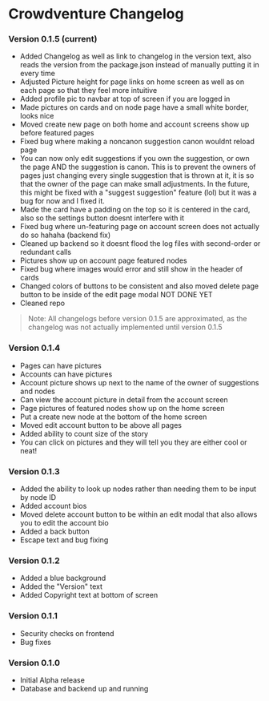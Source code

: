 # Crowdventure Changelog

### Version 0.1.5 (current)

- Added Changelog as well as link to changelog in the version text, also reads the version from the package.json instead of manually putting it in every time
- Adjusted Picture height for page links on home screen as well as on each page so that they feel more intuitive
- Added profile pic to navbar at top of screen if you are logged in
- Made pictures on cards and on node page have a small white border, looks nice
- Moved create new page on both home and account screens show up before featured pages
- Fixed bug where making a noncanon suggestion canon wouldnt reload page
- You can now only edit suggestions if you own the suggestion, or own the page AND the suggestion is canon. This is to prevent the owners of pages just changing every single suggestion that is thrown at it, it is so that the owner of the page can make small adjustments. In the future, this might be fixed with a "suggest suggestion" feature (lol) but it was a bug for now and I fixed it.
- Made the card have a padding on the top so it is centered in the card, also so the settings button doesnt interfere with it
- Fixed bug where un-featuring page on account screen does not actually do so hahaha (backend fix)
- Cleaned up backend so it doesnt flood the log files with second-order or redundant calls
- Pictures show up on account page featured nodes
- Fixed bug where images would error and still show in the header of cards
- Changed colors of buttons to be consistent and also moved delete page button to be inside of the edit page modal
  NOT DONE YET
- Cleaned repo

> Note: All changelogs before version 0.1.5 are approximated, as the changelog was not actually implemented until version 0.1.5

### Version 0.1.4

- Pages can have pictures
- Accounts can have pictures
- Account picture shows up next to the name of the owner of suggestions and nodes
- Can view the account picture in detail from the account screen
- Page pictures of featured nodes show up on the home screen
- Put a create new node at the bottom of the home screen
- Moved edit account button to be above all pages
- Added ability to count size of the story
- You can click on pictures and they will tell you they are either cool or neat!

### Version 0.1.3

- Added the ability to look up nodes rather than needing them to be input by node ID
- Added account bios
- Moved delete account button to be within an edit modal that also allows you to edit the account bio
- Added a back button
- Escape text and bug fixing

### Version 0.1.2

- Added a blue background
- Added the "Version" text
- Added Copyright text at bottom of screen

### Version 0.1.1

- Security checks on frontend
- Bug fixes

### Version 0.1.0

- Initial Alpha release
- Database and backend up and running
